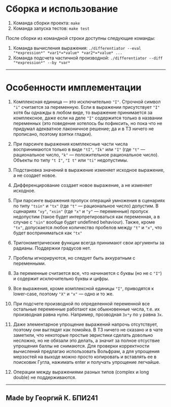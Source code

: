 # Сборка и использование

1) Команда сборки проекта: `make`  
2) Команда запуска тестов: `make test`  

После сборки из командной строки доступны следующие команды:  

1) Команда вычисления выражения: `./differentiator --eval "*expression*" *var1*=*value* *var2*=*value* ...`  
2) Команда подсчета частичной производной: `./differentiator --diff "*expression*" --by *var*`  

---

# Особенности имплементации

1) Комплексная единица — это исключительно `"I"`. Строчной символ `"i"` считается за переменную. Если в выражении присутствует `"I"` хотя бы однажды в любом виде, то выражение принимается за комплексное, даже если на деле `"I"` содержится только в названии переменных (это поведение хотелось бы пофиксить, но пока что не придумал адекватное лаконичное решение; да и в ТЗ ничего не прописано, поэтому взятки гладки).  

2) При парсинге выражения комплексные части числа воспринимаются только в виде `"tI"`, `"Ik"` или `"I"` (где `"t"` — рациональное число, `"k"` — положительное рациональное число). Объекты по типу `"t I"`, `"I t"` или `"ti"` недопустимы.  

3) Подстановка значений в выражение изменяет исходное выражение, а не создает новое.  

4) Дифференцирование создает новое выражение, а не изменяет исходное.  

5) При парсинге выражения пропуск операций умножения в сценариях по типу `"tsin"` и `"tx"` (где `"t"` — рациональное число) допустим. В сценариях `"xy"`, `"xsin"` (где `"x"` и `"y"` — переменные) пропуск недопустим (такое будет интерпретироваться как переменная, а в случае с `"sin"` вообще будет undefined behaviour). Также, кроме `"tx"`, допускается любое количество пробелов между `"t"` и `"x"`, что будет восприниматься как `"tx"`  

6) Тригонометрические функции всегда принимают свои аргументы за радианы. Поддержки градусов нет.  

7) Пробелы игнорируются, но следует быть аккуратным с переменными.  

8) За переменные считается все, что начинается с буквы (но не с `"I"`) и содержит исключительно буквы и цифры.  

9) Все выражения, кроме комплексной единицы `"I"`, приводятся к lower-case, поэтому `"X"` и `"x"` — одно и то же.

10) При подсчете производной по определенной переменной все остальные переменные работают как обыкновенные числа, т.е. их производная равна нулю. Например, прозводная `3x*y` по `y` равна `3x`.

11) Даже элементарное упрощение выражений напрочь отсутствует, поэтому они выглядят как помойка. В ТЗ ничего не сказано и в чате заметили, что некоторые простые эвристики сделать довольно несложно, но не обязали это делать, а значит за полное отсуствие упрощения баллы не снимаются. Для проверки корректности вычислений предлагаю использовать Вольфрам, а для упрощения мерзостей на выходе можно просто копировать и вставлять ее в поисковик Гугла, нажимать enter и получать упрощение легчайше.

12) Операции между выражениями разных типов (complex и long double) не поддерживаются.

---

## Made by Георгий К. БПИ241
